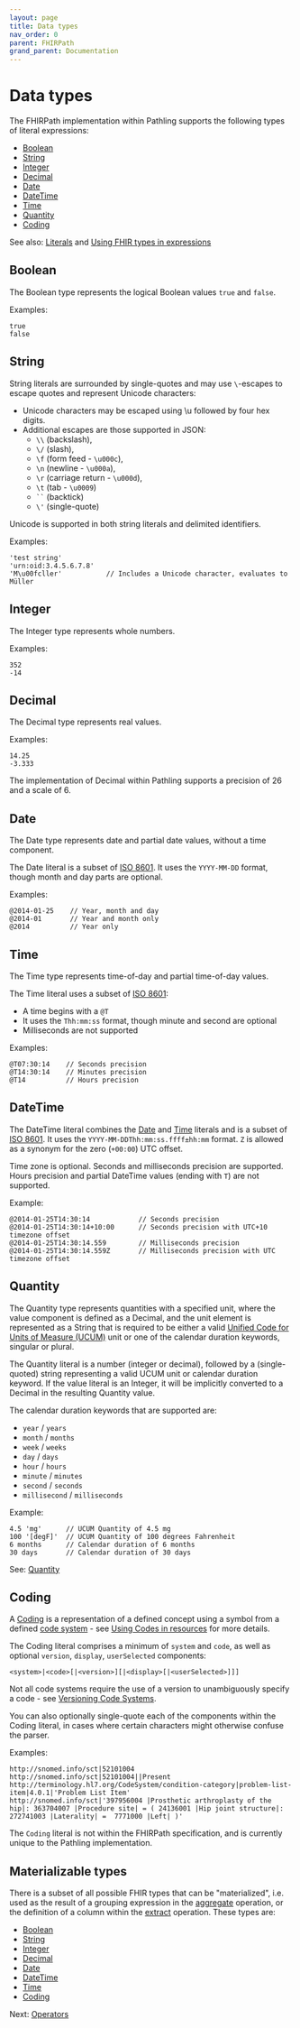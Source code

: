 ```yaml
---
layout: page
title: Data types
nav_order: 0
parent: FHIRPath
grand_parent: Documentation
---
```


# Data types

The FHIRPath implementation within Pathling supports the following types of
literal expressions:

- [Boolean](#boolean)
- [String](#string)
- [Integer](#integer)
- [Decimal](#decimal)
- [Date](#date)
- [DateTime](#datetime)
- [Time](#time)
- [Quantity](#quantity)
- [Coding](#coding)

See also: [Literals](https://hl7.org/fhirpath/#literals) and
[Using FHIR types in expressions](https://hl7.org/fhir/R4/fhirpath.html#types)

## Boolean

The Boolean type represents the logical Boolean values `true` and `false`.

Examples:

```
true
false
```

## String

String literals are surrounded by single-quotes and may use `\`-escapes to
escape quotes and represent Unicode characters:

- Unicode characters may be escaped using \u followed by four hex digits.
- Additional escapes are those supported in JSON:
  - `\\` (backslash),
  - `\/` (slash),
  - `\f` (form feed - `\u000c`),
  - `\n` (newline - `\u000a`),
  - `\r` (carriage return - `\u000d`),
  - `\t` (tab - `\u0009`)
  - <code>\``</code> (backtick)
  - `\'` (single-quote)

Unicode is supported in both string literals and delimited identifiers.

Examples:

```
'test string'
'urn:oid:3.4.5.6.7.8'
'M\u00fcller'           // Includes a Unicode character, evaluates to Müller
```

## Integer

The Integer type represents whole numbers.

Examples:

```
352
-14
```

## Decimal

The Decimal type represents real values.

Examples:

```
14.25
-3.333
```

<div class="callout info">
    The implementation of Decimal within Pathling supports a precision of 26 and 
    a scale of 6.
</div>

## Date

The Date type represents date and partial date values, without a time component.

The Date literal is a subset of
[ISO 8601](https://en.wikipedia.org/wiki/ISO_8601). It uses the `YYYY-MM-DD`
format, though month and day parts are optional.

Examples:

```
@2014-01-25    // Year, month and day
@2014-01       // Year and month only
@2014          // Year only
```

## Time

The Time type represents time-of-day and partial time-of-day values.

The Time literal uses a subset of
[ISO 8601](https://en.wikipedia.org/wiki/ISO_8601):

- A time begins with a `@T`
- It uses the `Thh:mm:ss` format, though minute and second are optional
- Milliseconds are not supported

Examples:

```
@T07:30:14    // Seconds precision
@T14:30:14    // Minutes precision
@T14          // Hours precision
```

## DateTime

The DateTime literal combines the [Date](#date) and [Time](#time) literals and
is a subset of [ISO 8601](https://en.wikipedia.org/wiki/ISO_8601). It uses the
`YYYY-MM-DDThh:mm:ss.ffff±hh:mm` format. `Z` is allowed as a synonym for the
zero (`+00:00`) UTC offset.

Time zone is optional. Seconds and milliseconds precision are supported. Hours
precision and partial DateTime values (ending with `T`) are not supported.

Example:

```
@2014-01-25T14:30:14            // Seconds precision
@2014-01-25T14:30:14+10:00      // Seconds precision with UTC+10 timezone offset
@2014-01-25T14:30:14.559        // Milliseconds precision
@2014-01-25T14:30:14.559Z       // Milliseconds precision with UTC timezone offset
```

## Quantity

The Quantity type represents quantities with a specified unit, where the value
component is defined as a Decimal, and the unit element is represented as a
String that is required to be either a valid
[Unified Code for Units of Measure (UCUM)](https://ucum.org/ucum.html) unit or
one of the calendar duration keywords, singular or plural.

The Quantity literal is a number (integer or decimal), followed by a
(single-quoted) string representing a valid UCUM unit or calendar duration
keyword. If the value literal is an Integer, it will be implicitly converted to
a Decimal in the resulting Quantity value.

The calendar duration keywords that are supported are:

- `year` / `years`
- `month` / `months`
- `week` / `weeks`
- `day` / `days`
- `hour` / `hours`
- `minute` / `minutes`
- `second` / `seconds`
- `millisecond` / `milliseconds`

Example:

```
4.5 'mg'      // UCUM Quantity of 4.5 mg
100 '[degF]'  // UCUM Quantity of 100 degrees Fahrenheit
6 months      // Calendar duration of 6 months
30 days       // Calendar duration of 30 days
```

See: [Quantity](https://hl7.org/fhirpath/#quantity)

## Coding

A [Coding](https://hl7.org/fhir/R4/datatypes.html#Coding) is a representation of
a defined concept using a symbol from a defined
[code system](https://hl7.org/fhir/R4/codesystem.html) - see
[Using Codes in resources](https://hl7.org/fhir/R4/terminologies.html) for more
details.

The Coding literal comprises a minimum of `system` and `code`, as well as
optional `version`, `display`, `userSelected` components:

```
<system>|<code>[|<version>][|<display>[|<userSelected>]]]
```

Not all code systems require the use of a version to unambiguously specify a
code - see
[Versioning Code Systems](https://hl7.org/fhir/R4/codesystem.html#versioning).

You can also optionally single-quote each of the components within the Coding 
literal, in cases where certain characters might otherwise confuse the parser.

Examples:

```
http://snomed.info/sct|52101004
http://snomed.info/sct|52101004||Present
http://terminology.hl7.org/CodeSystem/condition-category|problem-list-item|4.0.1|'Problem List Item'
http://snomed.info/sct|'397956004 |Prosthetic arthroplasty of the hip|: 363704007 |Procedure site| = ( 24136001 |Hip joint structure|: 272741003 |Laterality| =  7771000 |Left| )'
```

<div class="callout warning">The <code>Coding</code> literal is not within the FHIRPath specification, and is currently unique to the Pathling implementation.</div>

## Materializable types

There is a subset of all possible FHIR types that can be "materialized", i.e.
used as the result of a grouping expression in
the [aggregate](../operations/aggregate.html)
operation, or the definition of a column within
the [extract](../operations/extract.html)
operation. These types are:

- [Boolean](#boolean)
- [String](#string)
- [Integer](#integer)
- [Decimal](#decimal)
- [Date](#date)
- [DateTime](#datetime)
- [Time](#time)
- [Coding](#coding)

Next: [Operators](./operators.html)
